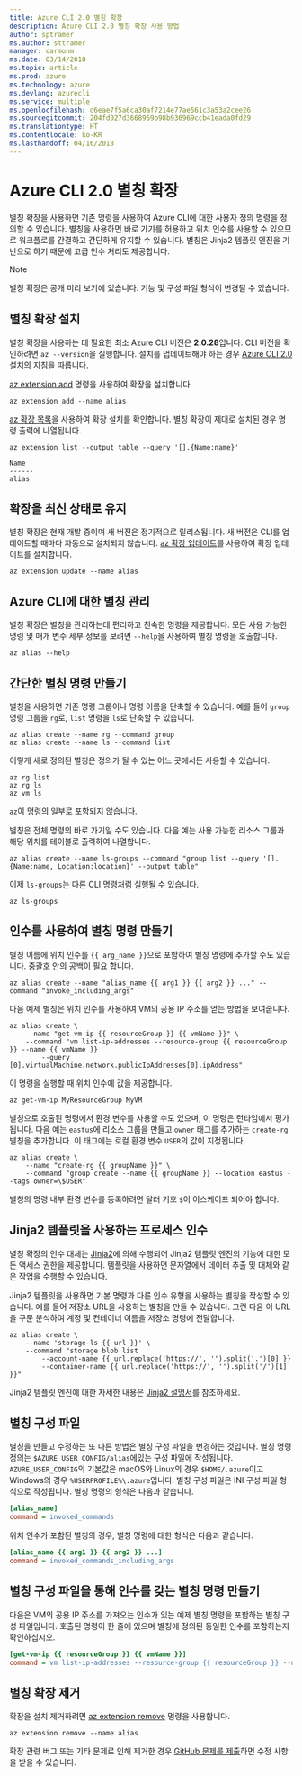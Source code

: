 ```yaml
---
title: Azure CLI 2.0 별칭 확장
description: Azure CLI 2.0 별칭 확장 사용 방법
author: sptramer
ms.author: sttramer
manager: carmonm
ms.date: 03/14/2018
ms.topic: article
ms.prod: azure
ms.technology: azure
ms.devlang: azurecli
ms.service: multiple
ms.openlocfilehash: d6eae7f5a6ca30af7214e77ae561c3a53a2cee26
ms.sourcegitcommit: 204fd027d3668959b98b936969ccb41eada0fd29
ms.translationtype: HT
ms.contentlocale: ko-KR
ms.lasthandoff: 04/16/2018
---
```

# <a name="the-azure-cli-20-alias-extension"></a>Azure CLI 2.0 별칭 확장

별칭 확장을 사용하면 기존 명령을 사용하여 Azure CLI에 대한 사용자 정의 명령을 정의할 수 있습니다. 별칭을 사용하면 바로 가기를 허용하고 위치 인수를 사용할 수 있으므로 워크플로를 간결하고 간단하게 유지할 수 있습니다. 별칭은 Jinja2 템플릿 엔진을 기반으로 하기 때문에 고급 인수 처리도 제공합니다.

> [!NOTE]
> 별칭 확장은 공개 미리 보기에 있습니다. 기능 및 구성 파일 형식이 변경될 수 있습니다.

## <a name="install-the-alias-extension"></a>별칭 확장 설치

별칭 확장을 사용하는 데 필요한 최소 Azure CLI 버전은 **2.0.28**입니다. CLI 버전을 확인하려면 `az --version`을 실행합니다. 설치를 업데이트해야 하는 경우 [Azure CLI 2.0 설치](./install-azure-cli.md)의 지침을 따릅니다.

[az extension add](/cli/azure/extension#az-extension-add) 명령을 사용하여 확장을 설치합니다.

```azurecli
az extension add --name alias
```

[az 확장 목록](/cli/azure/extension#az-extension-list)을 사용하여 확장 설치를 확인합니다. 별칭 확장이 제대로 설치된 경우 명령 출력에 나열됩니다.

```azurecli
az extension list --output table --query '[].{Name:name}'
```

```output
Name
------
alias
```


## <a name="keep-the-extension-up-to-date"></a>확장을 최신 상태로 유지

별칭 확장은 현재 개발 중이며 새 버전은 정기적으로 릴리스됩니다. 새 버전은 CLI를 업데이트할 때마다 자동으로 설치되지 않습니다. [az 확장 업데이트](/cli/azure/extension#az-extension-update)를 사용하여 확장 업데이트를 설치합니다.

```azurecli
az extension update --name alias
```


## <a name="manage-aliases-for-the-azure-cli"></a>Azure CLI에 대한 별칭 관리

별칭 확장은 별칭을 관리하는데 편리하고 친숙한 명령을 제공합니다. 모든 사용 가능한 명령 및 매개 변수 세부 정보를 보려면 `--help`을 사용하여 별칭 명령을 호출합니다.

```azurecli
az alias --help
```


## <a name="create-simple-alias-commands"></a>간단한 별칭 명령 만들기

별칭을 사용하면 기존 명령 그룹이나 명령 이름을 단축할 수 있습니다. 예를 들어 `group` 명령 그룹을 `rg`로, `list` 명령을 `ls`로 단축할 수 있습니다.

```azurecli
az alias create --name rg --command group
az alias create --name ls --command list
```

이렇게 새로 정의된 별칭은 정의가 될 수 있는 어느 곳에서든 사용할 수 있습니다.

```azurecli
az rg list
az rg ls
az vm ls
```

`az`이 명령의 일부로 포함되지 않습니다.

별칭은 전체 명령의 바로 가기일 수도 있습니다. 다음 예는 사용 가능한 리소스 그룹과 해당 위치를 테이블로 출력하여 나열합니다.

```azurecli
az alias create --name ls-groups --command "group list --query '[].{Name:name, Location:location}' --output table"
```

이제 `ls-groups`는 다른 CLI 명령처럼 실행될 수 있습니다.

```azurecli
az ls-groups
```


## <a name="create-an-alias-command-with-arguments"></a>인수를 사용하여 별칭 명령 만들기

별칭 이름에 위치 인수를 `{{ arg_name }}`으로 포함하여 별칭 명령에 추가할 수도 있습니다. 중괄호 안의 공백이 필요 합니다.

```azurecli
az alias create --name "alias_name {{ arg1 }} {{ arg2 }} ..." --command "invoke_including_args"
```

다음 예제 별칭은 위치 인수를 사용하여 VM의 공용 IP 주소를 얻는 방법을 보여줍니다.

```azurecli
az alias create \
    --name "get-vm-ip {{ resourceGroup }} {{ vmName }}" \
    --command "vm list-ip-addresses --resource-group {{ resourceGroup }} --name {{ vmName }}
        --query [0].virtualMachine.network.publicIpAddresses[0].ipAddress"
```

이 명령을 실행할 때 위치 인수에 값을 제공합니다.

```azurecli
az get-vm-ip MyResourceGroup MyVM
```

별칭으로 호출된 명령에서 환경 변수를 사용할 수도 있으며, 이 명령은 런타임에서 평가됩니다. 다음 예는 `eastus`에 리소스 그룹을 만들고 `owner` 태그를 추가하는 `create-rg` 별칭을 추가합니다. 이 태그에는 로컬 환경 변수 `USER`의 값이 지정됩니다.

```azurecli
az alias create \
    --name "create-rg {{ groupName }}" \
    --command "group create --name {{ groupName }} --location eastus --tags owner=\$USER"
```

별칭의 명령 내부 환경 변수를 등록하려면 달러 기호 `$`이 이스케이프 되어야 합니다.


## <a name="process-arguments-using-jinja2-templates"></a>Jinja2 템플릿을 사용하는 프로세스 인수

별칭 확장의 인수 대체는 [Jinja2](http://jinja.pocoo.org/docs/2.10/)에 의해 수행되어 Jinja2 템플릿 엔진의 기능에 대한 모든 액세스 권한을 제공합니다. 템플릿을 사용하면 문자열에서 데이터 추출 및 대체와 같은 작업을 수행할 수 있습니다.

Jinja2 템플릿을 사용하면 기본 명령과 다른 인수 유형을 사용하는 별칭을 작성할 수 있습니다. 예를 들어 저장소 URL을 사용하는 별칭을 만들 수 있습니다. 그런 다음 이 URL을 구문 분석하여 계정 및 컨테이너 이름을 저장소 명령에 전달합니다.

```azurecli
az alias create \
    --name 'storage-ls {{ url }}' \
    --command "storage blob list
        --account-name {{ url.replace('https://', '').split('.')[0] }}
        --container-name {{ url.replace('https://', '').split('/')[1] }}"
```

Jinja2 템플릿 엔진에 대한 자세한 내용은 [Jinja2 설명서](http://jinja.pocoo.org/docs/2.10/templates/)를 참조하세요.


## <a name="alias-configuration-file"></a>별칭 구성 파일

별칭을 만들고 수정하는 또 다른 방법은 별칭 구성 파일을 변경하는 것입니다. 별칭 명령 정의는 `$AZURE_USER_CONFIG/alias`에있는 구성 파일에 작성됩니다. `AZURE_USER_CONFIG`의 기본값은 macOS와 Linux의 경우 `$HOME/.azure`이고 Windows의 경우 `%USERPROFILE%\.azure`입니다. 별칭 구성 파일은 INI 구성 파일 형식으로 작성됩니다. 별칭 명령의 형식은 다음과 같습니다.

```ini
[alias_name]
command = invoked_commands
```

위치 인수가 포함된 별칭의 경우, 별칭 명령에 대한 형식은 다음과 같습니다.

```ini
[alias_name {{ arg1 }} {{ arg2 }} ...]
command = invoked_commands_including_args
```


## <a name="create-an-alias-command-with-arguments-via-the-alias-configuration-file"></a>별칭 구성 파일을 통해 인수를 갖는 별칭 명령 만들기

다음은 VM의 공용 IP 주소를 가져오는 인수가 있는 예제 별칭 명령을 포함하는 별칭 구성 파일입니다. 호출된 명령이 한 줄에 있으며 별칭에 정의된 동일한 인수를 포함하는지 확인하십시오.

```ini
[get-vm-ip {{ resourceGroup }} {{ vmName }}]
command = vm list-ip-addresses --resource-group {{ resourceGroup }} --name {{ vmName }} --query [0].virtualMachine.network.publicIpAddresses[0].ipAddress
```


## <a name="uninstall-the-alias-extension"></a>별칭 확장 제거

확장을 설치 제거하려면 [az extension remove](/cli/azure/extension#az-extension-remove) 명령을 사용합니다.

```azurecli
az extension remove --name alias
```

확장 관련 버그 또는 기타 문제로 인해 제거한 경우 [GitHub 문제를 제출](https://github.com/Azure/azure-cli-extensions/issues)하면 수정 사항을 받을 수 있습니다.
